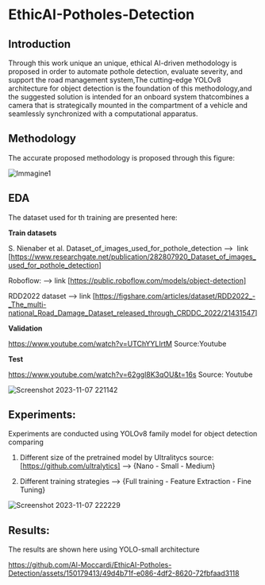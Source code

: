 # EthicAI-Potholes-Detection


## Introduction


Through this work unique an unique, ethical AI-driven methodology is proposed in order to automate pothole detection, evaluate severity, and support the road management system,The cutting-edge
YOLOv8 architecture for object detection is the foundation of this methodology,and the suggested solution is intended for an onboard system thatcombines a camera that is strategically mounted in the compartment of
a vehicle and seamlessly synchronized with a computational apparatus.

## Methodology

The accurate proposed methodology is proposed through this figure:

![Immagine1](https://github.com/Al-Moccardi/EthicAI-Potholes-Detection/assets/150179413/aad62dd4-3240-46e6-bd0b-45b29df72b39)

## EDA 

The dataset used for th training are presented here:

**Train datasets** 

S. Nienaber et al. Dataset_of_images_used_for_pothole_detection -->  link [https://www.researchgate.net/publication/282807920_Dataset_of_images_used_for_pothole_detection]

Roboflow:                                                       -->  link [https://public.roboflow.com/models/object-detection]                   

RDD2022 dataset                                                 -->  link [https://figshare.com/articles/dataset/RDD2022_-_The_multi-national_Road_Damage_Dataset_released_through_CRDDC_2022/21431547]
    
**Validation**

https://www.youtube.com/watch?v=UTChYYLIrtM           Source:Youtube             

**Test**

https://www.youtube.com/watch?v=62ggl8K3qOU&t=16s     Source: Youtube


![Screenshot 2023-11-07 221142](https://github.com/Al-Moccardi/EthicAI-Potholes-Detection/assets/150179413/dae011a9-70b9-47a7-acb6-9866c15badf7)


## Experiments:

Experiments are conducted using YOLOv8 family model for object detection comparing

1. Different size of the pretrained model by Ultralitycs  source:[https://github.com/ultralytics]  -->   {Nano - Small - Medium}
   
2. Different training strategies    --> {Full training - Feature Extraction - Fine Tuning}

![Screenshot 2023-11-07 222229](https://github.com/Al-Moccardi/EthicAI-Potholes-Detection/assets/150179413/40585335-f413-481b-8ee7-b1785821e9e5)


## Results:

The results are shown here using YOLO-small architecture



https://github.com/Al-Moccardi/EthicAI-Potholes-Detection/assets/150179413/49d4b71f-e086-4df2-8620-72fbfaad3118








